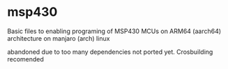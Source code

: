 # msp430
Basic files to enabling programing of  MSP430 MCUs on ARM64 (aarch64) architecture on manjaro (arch) linux

abandoned due to too many dependencies not ported yet. Crosbuilding recomended
